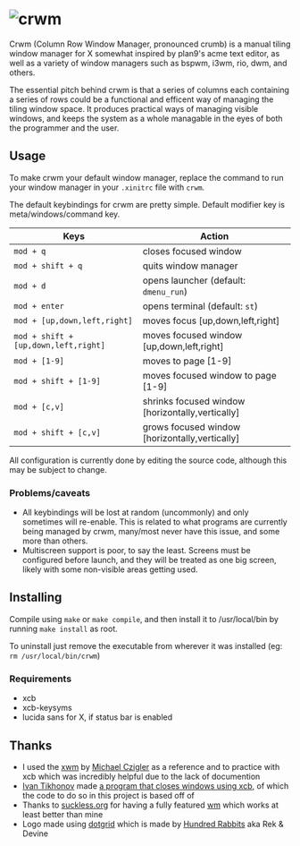 # ![crwm](https://user-images.githubusercontent.com/20104594/206676265-f699dbf5-7252-4c0f-9e55-e815089ea7b9.svg)

Crwm (Column Row Window Manager, pronounced crumb) is a manual tiling window manager for X somewhat inspired by plan9's acme text editor, as well as a variety of window managers such as bspwm, i3wm, rio, dwm, and others.

The essential pitch behind crwm is that a series of columns each containing a series of rows could be a functional and efficent way of managing the tiling window space. It produces practical ways of managing visible windows, and keeps the system as a whole managable in the eyes of both the programmer and the user.

## Usage

To make crwm your default window manager, replace the command to run your window manager in your `.xinitrc` file with `crwm`.

The default keybindings for crwm are pretty simple. Default modifier key is meta/windows/command key.

| Keys | Action |
| --- | --- |
| `mod + q` | closes focused window
| `mod + shift + q` | quits window manager
| `mod + d` | opens launcher (default: `dmenu_run`)
| `mod + enter` | opens terminal (default: `st`)
| `mod + [up,down,left,right]` | moves focus [up,down,left,right]
| `mod + shift + [up,down,left,right]` | moves focused window [up,down,left,right]
| `mod + [1-9]` | moves to page [1-9]
| `mod + shift + [1-9]` | moves focused window to page [1-9]
| `mod + [c,v]` | shrinks focused window [horizontally,vertically]
| `mod + shift + [c,v]` | grows focused window [horizontally,vertically]

All configuration is currently done by editing the source code, although this may be subject to change.

### Problems/caveats

- All keybindings will be lost at random (uncommonly) and only sometimes will re-enable. This is related to what programs are currently being managed by crwm, many/most never have this issue, and some more than others.
- Multiscreen support is poor, to say the least. Screens must be configured before launch, and they will be treated as one big screen, likely with some non-visible areas getting used.

## Installing

Compile using `make` or `make compile`, and then install it to /usr/local/bin by running `make install` as root.

To uninstall just remove the executable from wherever it was installed (eg: `rm /usr/local/bin/crwm`)

### Requirements
- xcb
- xcb-keysyms
- lucida sans for X, if status bar is enabled

## Thanks

- I used the [xwm](https://github.com/mcpcpc/xwm) by [Michael Czigler](https://github.com/mcpcpc) as a reference and to practice with xcb which was incredibly helpful due to the lack of documention
- [Ivan Tikhonov](https://github.com/ITikhonov) made [a program that closes windows using xcb](https://github.com/ITikhonov/wm/blob/master/wmclose.c), of which the code to do so in this project is based off of
- Thanks to [suckless.org](https://suckless.org) for having a fully featured [wm](https://dwm.suckless.org/) which works at least better than mine
- Logo made using [dotgrid](https://100r.co/site/dotgrid.html) which is made by [Hundred Rabbits](https://100r.co) aka Rek & Devine
